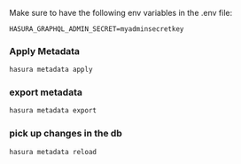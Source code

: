 Make sure to have the following env variables in the .env file:
```
HASURA_GRAPHQL_ADMIN_SECRET=myadminsecretkey
```

### Apply Metadata
```sh
hasura metadata apply
```

### export metadata
```sh
hasura metadata export
```

### pick up changes in the db
```sh
hasura metadata reload
```
